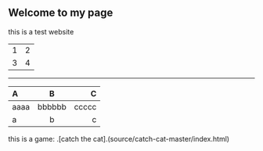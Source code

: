 ## Welcome to my page

this is a test website

<table>
  <tr>
    <td>1</td>
    <td>2</td>
  </tr>
  <tr>
    <td>3</td>
    <td>4</td>
  </tr>
</table>

*********************


| A | B | C |
| :--- | :----: | ----: |
| aaaa | bbbbbb | ccccc |
| a    | b      | c     |

this is a game: .[catch the cat].(source/catch-cat-master/index.html)

